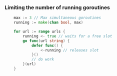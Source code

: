 ### Limiting the number of running goroutines

<!-- examples/healthchecks-limit/main.go -->

```go
	max := 3 // Max simultaneous goroutines
	running := make(chan bool, max)

	for url := range urls {
		running <- true // waits for a free slot
		go func(url string) {
			defer func() {
				<-running // releases slot
			}()
			// do work
		}(url)
	}
```

<span class="fragment current-only" data-code-focus="1"></span>
<span class="fragment current-only" data-code-focus="2"></span>
<span class="fragment current-only" data-code-focus="5"></span>
<span class="fragment current-only" data-code-focus="8"></span>
